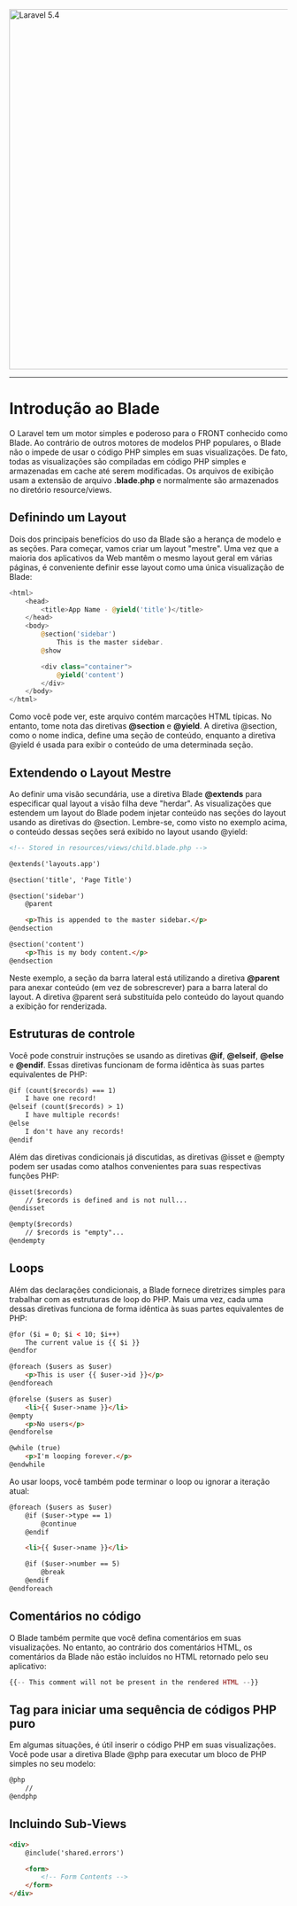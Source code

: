 <img src="http://i.imgur.com/TIlFmyE.png" alt="Laravel 5.4" width="650px">

<hr>

# Introdução ao Blade

O Laravel tem um motor simples e poderoso para o FRONT conhecido como Blade. Ao contrário de outros motores de modelos PHP populares, o Blade não o impede de usar o código PHP simples em suas visualizações. De fato, todas as visualizações são compiladas em código PHP simples e armazenadas em cache até serem modificadas. Os arquivos de exibição usam a extensão de arquivo **.blade.php** e normalmente são armazenados no diretório resource/views.

## Definindo um Layout

Dois dos principais benefícios do uso da Blade são a herança de modelo e as seções. Para começar, vamos criar um layout "mestre". Uma vez que a maioria dos aplicativos da Web mantêm o mesmo layout geral em várias páginas, é conveniente definir esse layout como uma única visualização de Blade:

```PHP
<html>
    <head>
        <title>App Name - @yield('title')</title>
    </head>
    <body>
        @section('sidebar')
            This is the master sidebar.
        @show

        <div class="container">
            @yield('content')
        </div>
    </body>
</html>
```
Como você pode ver, este arquivo contém marcações HTML típicas. No entanto, tome nota das diretivas **@section** e **@yield**. A diretiva @section, como o nome indica, define uma seção de conteúdo, enquanto a diretiva @yield é usada para exibir o conteúdo de uma determinada seção.

## Extendendo o Layout Mestre

Ao definir uma visão secundária, use a diretiva Blade **@extends** para especificar qual layout a visão filha deve "herdar". As visualizações que estendem um layout do Blade podem injetar conteúdo nas seções do layout usando as diretivas do @section. Lembre-se, como visto no exemplo acima, o conteúdo dessas seções será exibido no layout usando @yield:

```HTML
<!-- Stored in resources/views/child.blade.php -->

@extends('layouts.app')

@section('title', 'Page Title')

@section('sidebar')
    @parent

    <p>This is appended to the master sidebar.</p>
@endsection

@section('content')
    <p>This is my body content.</p>
@endsection
```
Neste exemplo, a seção da barra lateral está utilizando a diretiva **@parent** para anexar conteúdo (em vez de sobrescrever) para a barra lateral do layout. A diretiva @parent será substituída pelo conteúdo do layout quando a exibição for renderizada.

## Estruturas de controle

Você pode construir instruções se usando as diretivas **@if**, **@elseif**, **@else** e **@endif**. Essas diretivas funcionam de forma idêntica às suas partes equivalentes de PHP:

```HTML
@if (count($records) === 1)
    I have one record!
@elseif (count($records) > 1)
    I have multiple records!
@else
    I don't have any records!
@endif
```
Além das diretivas condicionais já discutidas, as diretivas @isset e @empty podem ser usadas como atalhos convenientes para suas respectivas funções PHP:

```HTML
@isset($records)
    // $records is defined and is not null...
@endisset

@empty($records)
    // $records is "empty"...
@endempty
```
## Loops

Além das declarações condicionais, a Blade fornece diretrizes simples para trabalhar com as estruturas de loop do PHP. Mais uma vez, cada uma dessas diretivas funciona de forma idêntica às suas partes equivalentes de PHP:

```HTML
@for ($i = 0; $i < 10; $i++)
    The current value is {{ $i }}
@endfor

@foreach ($users as $user)
    <p>This is user {{ $user->id }}</p>
@endforeach

@forelse ($users as $user)
    <li>{{ $user->name }}</li>
@empty
    <p>No users</p>
@endforelse

@while (true)
    <p>I'm looping forever.</p>
@endwhile
```
Ao usar loops, você também pode terminar o loop ou ignorar a iteração atual:

```HTML
@foreach ($users as $user)
    @if ($user->type == 1)
        @continue
    @endif

    <li>{{ $user->name }}</li>

    @if ($user->number == 5)
        @break
    @endif
@endforeach
```

## Comentários no código

O Blade também permite que você defina comentários em suas visualizações. No entanto, ao contrário dos comentários HTML, os comentários da Blade não estão incluídos no HTML retornado pelo seu aplicativo:

```PHP
{{-- This comment will not be present in the rendered HTML --}}
```
## Tag para iniciar uma sequência de códigos PHP puro

Em algumas situações, é útil inserir o código PHP em suas visualizações. Você pode usar a diretiva Blade @php para executar um bloco de PHP simples no seu modelo:

```HTML
@php
    //
@endphp
```

## Incluindo Sub-Views

```HTML
<div>
    @include('shared.errors')

    <form>
        <!-- Form Contents -->
    </form>
</div>
```